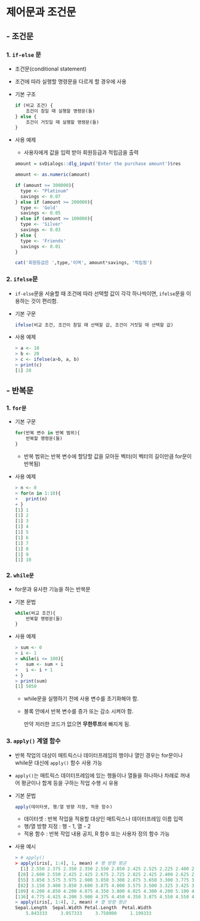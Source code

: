 # 제어문과 조건문

## - 조건문

### 1. `if-else` 문

* 조건문(conditional statement)
  
* 조건에 따라 실행할 명령문을 다르게 할 경우에 사용
  
* 기본 구조

  ```R
  if (비교 조건) {
      조건이 참일 때 실행할 명령문(들)
  } else {
      조건이 거짓일 때 실행할 명령문(들)
  }
  ```

* 사용 예제

  * 사용자에게 값을 입력 받아 회원등급과 적립금을 출력

  ```R
  amount = svDialogs::dlg_input('Enter the purchase amount')$res
  
  amount <- as.numeric(amount)
  
  if (amount >= 300000){
    type <- "Platinum"
    savings <- 0.07
  } else if (amount >= 200000){
    type <- 'Gold'
    savings <- 0.05
  } else if (amount >= 100000){
    type <- 'Silver'
    savings <- 0.03
  } else {
    type <- 'Friends'
    savings <- 0.01
  }
  
  cat('회원등급은 ',type,'이며', amount*savings, '적립됨')
  ```



### 2. `ifelse`문

* `if-else`문을 서술할 때 조건에 따라 선택할 값이 각각 하나씩이면, `ifelse`문을 이용하는 것이 편리함.

* 기본 구문

  ```R
  ifelse(비교 조건, 조건이 참일 때 선택할 값, 조건이 거짓일 때 선택할 값)
  ```

* 사용 예제

  ```R
  > a <- 10
  > b <- 20
  > c <- ifelse(a>b, a, b)
  > print(c)
  [1] 20
  ```

  

## - 반복문

### 1. `for문`

* 기본 구문

  ```R
  for(반복 변수 in 반복 범위){
      반복할 명령문(들)
  }
  ```

  * 반복 범위는 반복 변수에 할당할 값을 모아둔 벡터(이 벡터의 길이만큼 for문이 반복됨)

* 사용 예제

  ```R
  > n <- 0
  > for(n in 1:10){
  +   print(n)
  + }
  [1] 1
  [1] 2
  [1] 3
  [1] 4
  [1] 5
  [1] 6
  [1] 7
  [1] 8
  [1] 9
  [1] 10
  ```

  


### 2. `while문`

* for문과 유사한 기능을 하는 반복문

* 기본 문법

  ```R
  while(비교 조건){
      반복할 명령문(들)
  }
  ```

* 사용 예제

  ```R
  > sum <- 0
  > i <- 1
  > while(i <= 100){
  +   sum <- sum + i
  +   i <- i + 1
  + }
  > print(sum)
  [1] 5050
  ```

  * while문을 실행하기 전에 사용 변수를 초기화해야 함.

  * 블록 안에서 반복 변수를 증가 또는 감소 시켜야 함.

    만약 저러한 코드가 없으면 **무한루프**에 빠지게 됨.



### 3. `apply()` 계열 함수

* 반복 작업의 대상이 매트릭스나 데이터프레임의 행이나 열인 경우는 for문이나 while문 대신에 `apply()` 함수 사용 가능

* `apply()`는 매트릭스 데이터프레임에 있는 행들이나 열들을 하나하나 차례로 꺼내어 평균이나 합계 등을 구하는 작업 수행 시 유용

* 기본 문법

  ```R
  apply(데이터셋, 행/열 방향 지정, 적용 함수)
  ```

  * 데이터셋 : 반복 작업을 적용할 대상인 매트릭스나 데이터프레임 이름 입력
  * 행/열 방향 지정 : 행 - 1, 열 - 2
  * 적용 함수 : 반복 작업 내용 공지, R 함수 또는 사용자 정의 함수 가능

* 사용 예시

  ```R
  > # apply()
  > apply(iris[, 1:4], 1, mean) # 행 방향 평균
    [1] 2.550 2.375 2.350 2.350 2.550 2.850 2.425 2.525 2.225 2.400 2.700 2.500 2.325 2.125 2.800 3.000 2.750 2.575 2.875 2.675 2.675 2.675 2.350 2.650 2.575 2.450 2.600
   [28] 2.600 2.550 2.425 2.425 2.675 2.725 2.825 2.425 2.400 2.625 2.500 2.225 2.550 2.525 2.100 2.275 2.675 2.800 2.375 2.675 2.350 2.675 2.475 4.075 3.900 4.100 3.275
   [55] 3.850 3.575 3.975 2.900 3.850 3.300 2.875 3.650 3.300 3.775 3.350 3.900 3.650 3.400 3.600 3.275 3.925 3.550 3.800 3.700 3.725 3.850 3.950 4.100 3.725 3.200 3.200
   [82] 3.150 3.400 3.850 3.600 3.875 4.000 3.575 3.500 3.325 3.425 3.775 3.400 2.900 3.450 3.525 3.525 3.675 2.925 3.475 4.525 3.875 4.525 4.150 4.375 4.825 3.400 4.575
  [109] 4.200 4.850 4.200 4.075 4.350 3.800 4.025 4.300 4.200 5.100 4.875 3.675 4.525 3.825 4.800 3.925 4.450 4.550 3.900 3.950 4.225 4.400 4.550 5.025 4.250 3.925 3.925
  [136] 4.775 4.425 4.200 3.900 4.375 4.450 4.350 3.875 4.550 4.550 4.300 3.925 4.175 4.325 3.950
  > apply(iris[, 1:4], 2, mean) # 열 방향 평균
  Sepal.Length  Sepal.Width Petal.Length  Petal.Width 
      5.843333     3.057333     3.758000     1.199333 
  ```

  